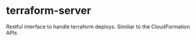 # terraform-server
Restful interface to handle terraform deploys. Similiar to the CloudFormation APIs
